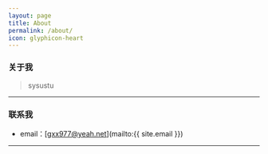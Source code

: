 ```yaml
---
layout: page
title: About
permalink: /about/
icon: glyphicon-heart
---
```


### 关于我

> sysustu

---

### 联系我

* email：[gxx977@yeah.net](mailto:{{ site.email }})

---